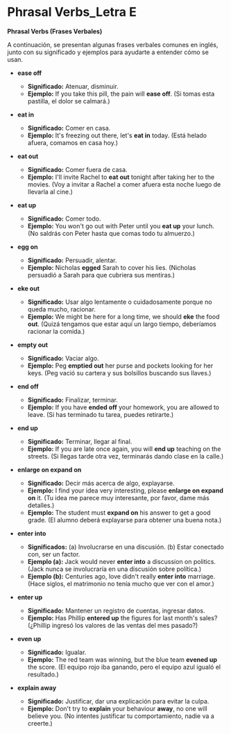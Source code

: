 # Phrasal Verbs_Letra E


**Phrasal Verbs (Frases Verbales)**

A continuación, se presentan algunas frases verbales comunes en inglés, junto con su significado y ejemplos para ayudarte a entender cómo se usan.

*   **ease off**

    *   **Significado:** Atenuar, disminuir.
    *   **Ejemplo:** If you take this pill, the pain will **ease off**. (Si tomas esta pastilla, el dolor se calmará.)

*   **eat in**

    *   **Significado:** Comer en casa.
    *   **Ejemplo:** It's freezing out there, let's **eat in** today. (Está helado afuera, comamos en casa hoy.)

*   **eat out**

    *   **Significado:** Comer fuera de casa.
    *   **Ejemplo:** I'll invite Rachel to **eat out** tonight after taking her to the movies. (Voy a invitar a Rachel a comer afuera esta noche luego de llevarla al cine.)

*   **eat up**

    *   **Significado:** Comer todo.
    *   **Ejemplo:** You won't go out with Peter until you **eat up** your lunch. (No saldrás con Peter hasta que comas todo tu almuerzo.)

*   **egg on**

    *   **Significado:** Persuadir, alentar.
    *   **Ejemplo:** Nicholas **egged** Sarah to cover his lies. (Nicholas persuadió a Sarah para que cubriera sus mentiras.)

*   **eke out**

    *   **Significado:** Usar algo lentamente o cuidadosamente porque no queda mucho, racionar.
    *   **Ejemplo:** We might be here for a long time, we should **eke** the food **out**. (Quizá tengamos que estar aquí un largo tiempo, deberíamos racionar la comida.)

*   **empty out**

    *   **Significado:** Vaciar algo.
    *   **Ejemplo:** Peg **emptied out** her purse and pockets looking for her keys. (Peg vació su cartera y sus bolsillos buscando sus llaves.)

*   **end off**

    *   **Significado:** Finalizar, terminar.
    *   **Ejemplo:** If you have **ended off** your homework, you are allowed to leave. (Si has terminado tu tarea, puedes retirarte.)

*   **end up**

    *   **Significado:** Terminar, llegar al final.
    *   **Ejemplo:** If you are late once again, you will **end up** teaching on the streets. (Si llegas tarde otra vez, terminarás dando clase en la calle.)

*   **enlarge on   expand on**

    *   **Significado:** Decir más acerca de algo, explayarse.
    *   **Ejemplo:** I find your idea very interesting, please **enlarge on expand on** it. (Tu idea me parece muy interesante, por favor, dame más detalles.)
    *   **Ejemplo:** The student must **expand on** his answer to get a good grade. (El alumno deberá explayarse para obtener una buena nota.)

*   **enter into**

    *   **Significados:** (a) Involucrarse en una discusión. (b) Estar conectado con, ser un factor.
    *   **Ejemplo (a):** Jack would never **enter into** a discussion on politics. (Jack nunca se involucraría en una discusión sobre política.)
    *   **Ejemplo (b):** Centuries ago, love didn't really **enter into** marriage. (Hace siglos, el matrimonio no tenía mucho que ver con el amor.)

*   **enter up**

    *   **Significado:** Mantener un registro de cuentas, ingresar datos.
    *   **Ejemplo:** Has Phillip **entered up** the figures for last month's sales? (¿Phillip ingresó los valores de las ventas del mes pasado?)

*   **even up**

    *   **Significado:** Igualar.
    *   **Ejemplo:** The red team was winning, but the blue team **evened up** the score. (El equipo rojo iba ganando, pero el equipo azul igualó el resultado.)

*   **explain away**

    *   **Significado:** Justificar, dar una explicación para evitar la culpa.
    *   **Ejemplo:** Don't try to **explain** your behaviour **away**, no one will believe you. (No intentes justificar tu comportamiento, nadie va a creerte.)

